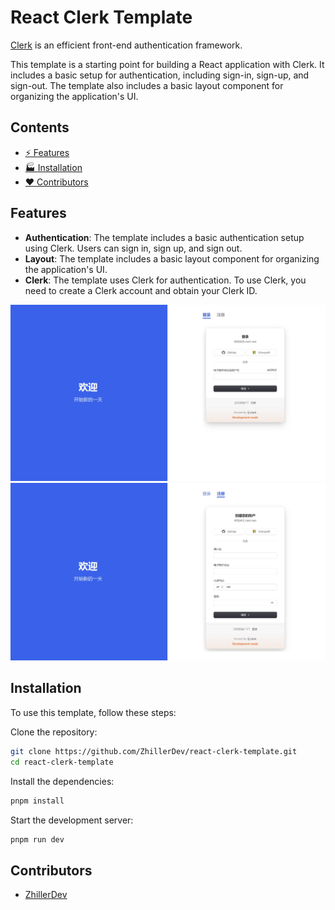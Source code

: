 # React Clerk Template

[Clerk](https://clerk.com/) is an efficient front-end authentication framework.

This template is a starting point for building a React application with Clerk. It includes a basic setup for
authentication, including sign-in, sign-up, and sign-out. The template also includes a basic layout component for
organizing the application's UI.

## Contents

- [⚡ Features](#features)
- [🏭 Installation](#installation)
- [❤️ Contributors](#contributors)

## <span id="features">Features</span>

- **Authentication**: The template includes a basic authentication setup using Clerk. Users can sign in, sign up, and
  sign out.
- **Layout**: The template includes a basic layout component for organizing the application's UI.
- **Clerk**: The template uses Clerk for authentication. To use Clerk, you need to create a Clerk account and obtain
  your Clerk ID.

![pic](docs/signin.jpg)
![pic](docs/signup.jpg)

## <span id="installation">Installation</span>

To use this template, follow these steps:

Clone the repository:

  ```bash
  git clone https://github.com/ZhillerDev/react-clerk-template.git
  cd react-clerk-template
  ```

Install the dependencies:

  ```bash
  pnpm install
  ```
  Start the development server:
  ```bash
  pnpm run dev
  ```

## <span id="contributors">Contributors</span>

- [ZhillerDev](https://github.com/ZhillerDev)



